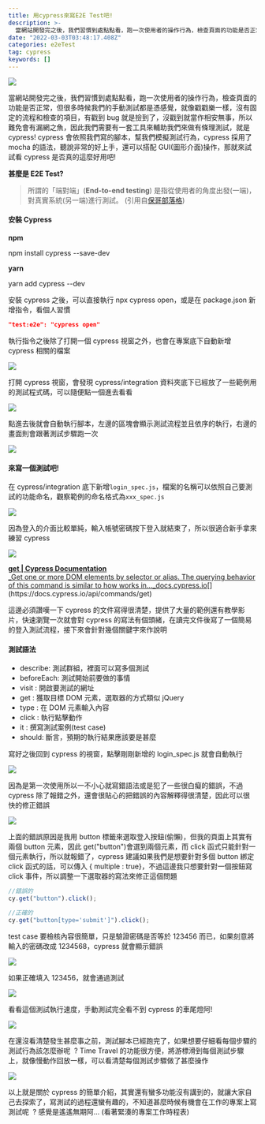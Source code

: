 ```yaml
---
title: 用cypress來寫E2E Test吧!
description: >-
  當網站開發完之後，我們習慣到處點點看，跑一次使用者的操作行為，檢查頁面的功能是否正常，但很多時候我們的手動測試都是憑感覺，就像戳戳樂一樣，沒有固定的流程和檢查的項目，有戳到bug就是撿到了，沒戳到就當作相安無事，所以難免會有漏網之魚，因此我們需要有一套工具來輔助我們來做有條理測試…
date: "2022-03-03T03:48:17.408Z"
categories: e2eTest
tag: cypress
keywords: []
---
```


![](/img/1__j7ih2zzcCyifrZJ2lOy0FQ.png)

當網站開發完之後，我們習慣到處點點看，跑一次使用者的操作行為，檢查頁面的功能是否正常，但很多時候我們的手動測試都是憑感覺，就像戳戳樂一樣，沒有固定的流程和檢查的項目，有戳到 bug 就是撿到了，沒戳到就當作相安無事，所以難免會有漏網之魚，因此我們需要有一套工具來輔助我們來做有條理測試，就是 cypress! cypress 會依照我們寫的腳本，幫我們模擬測試行為，cypress 採用了 mocha 的語法，聽說非常的好上手，還可以搭配 GUI(圖形介面)操作，那就來試試看 cypress 是否真的這麼好用吧!

**甚麼是 E2E Test?**

> 所謂的「端對端」(**End-to-end testing**) 是指從使用者的角度出發(一端)，對真實系統(另一端)進行測試。 (引用自[保哥部落格](https://blog.miniasp.com/))

#### 安裝 Cypress

**npm**

npm install cypress --save-dev

**yarn**

yarn add cypress --dev

安裝 cypress 之後，可以直接執行 npx cypress open，或是在 package.json 新增指令，看個人習慣

```json
"test:e2e": "cypress open"
```

執行指令之後除了打開一個 cypress 視窗之外，也會在專案底下自動新增 cypress 相關的檔案

![](/img/1__ftgoiLnqIeepVOfxLolCYA.png)

打開 cypress 視窗，會發現 cypress/integration 資料夾底下已經放了一些範例用的測試程式碼，可以隨便點一個進去看看

![](/img/1__CZwwS6FozeCZF__pBb9ijDg.png)

點進去後就會自動執行腳本，左邊的區塊會顯示測試流程並且依序的執行，右邊的畫面則會跟著測試步驟跑一次

![](/img/1__rrrROOvQCUdv4OneT8AsDQ.gif)

#### 來寫一個測試吧!

在 cypress/integration 底下新增`login_spec.js`，檔案的名稱可以依照自己要測試的功能命名，觀察範例的命名格式為`xxx_spec.js`

![](/img/1__D77MIF__WumCHj9xqZSOCdg.png)

因為登入的介面比較單純，輸入帳號密碼按下登入就結束了，所以很適合新手拿來練習 cypress

![](/img/1__xyPcL8gF2nEcqo3Q6eXj__w.png)

[**get | Cypress Documentation**  
\_Get one or more DOM elements by selector or alias. The querying behavior of this command is similar to how works in…\_docs.cypress.io](https://docs.cypress.io/api/commands/get "https://docs.cypress.io/api/commands/get")[](https://docs.cypress.io/api/commands/get)

這邊必須讚嘆一下 cypress 的文件寫得很清楚，提供了大量的範例還有教學影片，快速瀏覽一次就會對 cypress 的寫法有個頭緒，在讀完文件後寫了一個簡易的登入測試流程，接下來會針對幾個關鍵字來作說明

#### 測試語法

- describe: 測試群組，裡面可以寫多個測試
- beforeEach: 測試開始前要做的事情
- visit : 開啟要測試的網址
- get : 獲取目標 DOM 元素，選取器的方式類似 jQuery
- type : 在 DOM 元素輸入內容
- click : 執行點擊動作
- it : 撰寫測試案例(test case)
- should: 斷言，預期的執行結果應該要是甚麼

寫好之後回到 cypress 的視窗，點擊剛剛新增的 login_spec.js 就會自動執行

![](/img/1__7Vbm3VAc5Qr06__LOgXjmmQ.png)

因為是第一次使用所以一不小心就寫錯語法或是犯了一些很白癡的錯誤，不過 cypress 除了報錯之外，還會很貼心的把錯誤的內容解釋得很清楚，因此可以很快的修正錯誤

![](/img/1__va65Z1Muv0p8LQ2vpp1NQA.png)

上面的錯誤原因是我用 button 標籤來選取登入按鈕(偷懶)，但我的頁面上其實有兩個 button 元素，因此 get("button")會選到兩個元素，而 click 函式只能針對一個元素執行，所以就報錯了，cypress 建議如果我們是想要針對多個 button 綁定 click 函式的話，可以傳入 { multiple : true}，不過這邊我只想要針對一個按鈕寫 click 事件，所以調整一下選取器的寫法來修正這個問題

```javascript
//錯誤的
cy.get("button").click();

//正確的
cy.get("button[type='submit']").click();
```

test case 要檢核內容很簡單，只是驗證密碼是否等於 123456 而已，如果刻意將輸入的密碼改成 1234568，cypress 就會顯示錯誤

![](/img/1____xOYa11X0cUMGhzusCnM7Q.png)

如果正確填入 123456，就會通過測試

![](/img/1__F2N0y5QuGrx6dRv97QrS8Q.png)

看看這個測試執行速度，手動測試完全看不到 cypress 的車尾燈阿!

![](/img/1__JVKvhcu2dNDC__oP33__asog.gif)

在還沒看清楚發生甚麼事之前，測試腳本已經跑完了，如果想要仔細看每個步驟的測試行為該怎麼辦呢  ? Time Travel 的功能很方便，將游標滑到每個測試步驟上，就像慢動作回放一樣，可以看清楚每個測試步驟做了甚麼操作

![](/img/1__iJzZaEmT0bjQ7AElaxI3ug.gif)

以上就是關於 cypress 的簡單介紹，其實還有蠻多功能沒有講到的，就讓大家自己去探索了，寫測試的過程還蠻有趣的，不知道甚麼時候有機會在工作的專案上寫測試呢  ? 感覺是遙遙無期阿… (看著緊湊的專案工作時程表)
